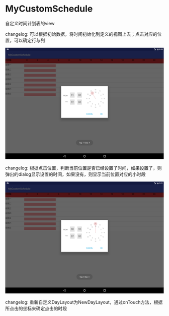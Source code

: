 # MyCustomSchedule

自定义时间计划表的view


changelog:
可以根据初始数据，将时间初始化到定义的视图上去；点击对应的位置，可以确定行与列

![确定行与列](https://github.com/adoubo/MyCustomSchedule/blob/master/Screenshot_1489741197.png)

changelog:
根据点击位置，判断当前位置是否已经设置了时间，如果设置了，则弹出的dialog显示设置的时间，如果没有，则显示当前位置对应的小时段

![当前位置是否已经设置了时间段](https://github.com/adoubo/MyCustomSchedule/blob/master/Screenshot_1489807277.png)

changelog:
重新自定义DayLayout为NewDayLayout，通过onTouch方法，根据所点击的坐标来确定点击的时段


